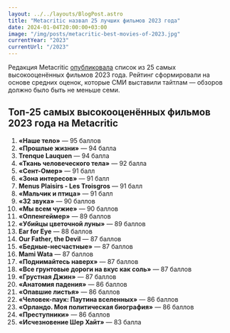```yaml
---
layout: ../../layouts/BlogPost.astro
title: "Metacritic назвал 25 лучших фильмов 2023 года"
date: 2024-01-04T20:00:00+03:00
image: "/img/posts/metacritic-best-movies-of-2023.jpg"
currentYear: "2023"
currentUrl: "/2023"
---
```


Редакция Metacritic [опубликовала](https://www.metacritic.com/pictures/best-movies-of-2023/) список из 25 самых высокооценённых фильмов 2023 года. Рейтинг сформировали на основе средних оценок, которые СМИ выставили тайтлам — обзоров должно было быть не меньше семи.

## Топ-25 самых высокооценённых фильмов 2023 года на Metacritic

1. **«Наше тело»** — 95 баллов
2. **«Прошлые жизни»** — 94 балла
3. **Trenque Lauquen** — 94 балла
4. **«Ткань человеческого тела»** — 92 балла
5. **«Сент-Омер»** — 91 балл
6. **«Зона интересов»** — 91 балл
7. **Menus Plaisirs - Les Troisgros** — 91 балл
8. **«Мальчик и птица»** — 91 балл
9. **«32 звука»** — 90 баллов
10. **«Мы всем чужие»** — 90 баллов
11. **«Оппенгеймер»** — 89 баллов
12. **«Убийцы цветочной луны»** — 89 баллов
13. **Ear for Eye** — 88 баллов
14. **Our Father, the Devil** — 87 баллов
15. **«Бедные-несчастные»** — 87 баллов
16. **Mami Wata** — 87 баллов
17. **«Поднимайтесь наверх»** — 87 баллов
18. **«Все грунтовые дороги на вкус как соль»** — 87 баллов
19. **«Грустная Джин»** — 87 баллов
20. **«Анатомия падения»** — 86 баллов
21. **«Опавшие листья»** — 86 баллов
22. **«Человек-паук: Паутина вселенных»** — 86 баллов
23. **«Орландо. Моя политическая биография»** — 86 баллов
24. **«Преступники»** — 86 баллов
25. **«Исчезновение Шер Хайт»** — 83 балла